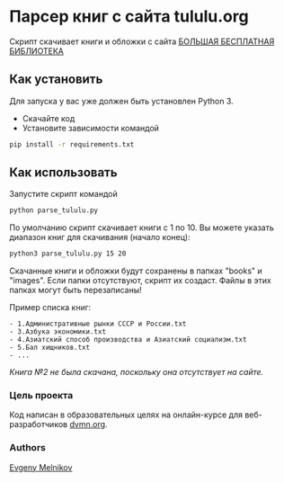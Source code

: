 # Парсер книг с сайта tululu.org

Скрипт скачивает книги и обложки с сайта [БОЛЬШАЯ БЕСПЛАТНАЯ БИБЛИОТЕКА](https://tululu.org/)

## Как установить
Для запуска у вас уже должен быть установлен Python 3.
- Скачайте код
- Установите зависимости командой
```sh
pip install -r requirements.txt
```

## Как использовать
Запустите скрипт командой
```sh
python parse_tululu.py
```
По умолчанию скрипт скачивает книги с 1 по 10.
Вы можете указать диапазон книг для скачивания (начало конец):
```sh
python3 parse_tululu.py 15 20
```
Скачанные книги и обложки будут сохранены в папках "books" и "images".
Если папки отсутствуют, скрипт их создаст.
Файлы в этих папках могут быть перезаписаны!

Пример списка книг:
```
- 1.Административные рынки СССР и России.txt
- 3.Азбука экономики.txt
- 4.Азиатский способ производства и Азиатский социализм.txt
- 5.Бал хищников.txt
- ...
```
_Книга №2 не была скачана, поскольку она отсутствует на сайте._

### Цель проекта
Код написан в образовательных целях на онлайн-курсе для веб-разработчиков [dvmn.org](https://dvmn.org/).

### Authors
[Evgeny Melnikov](https://github.com/MelnikovEI)
